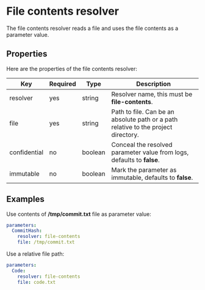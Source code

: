 # File contents resolver

The file contents resolver reads a file and uses the file contents as a parameter value.

## Properties

Here are the properties of the file contents resolver:

| Key | Required | Type | Description |
| --- | -------- | ---- | ----------- |
| resolver | yes | string | Resolver name, this must be **file-contents**. |
| file | yes | string | Path to file. Can be an absolute path or a path relative to the project directory. |
| confidential | no | boolean | Conceal the resolved parameter value from logs, defaults to **false**. |
| immutable | no | boolean | Mark the parameter as immutable, defaults to **false**. |

## Examples

Use contents of **/tmp/commit.txt** file as parameter value:

```yaml
parameters:
  CommitHash:
    resolver: file-contents
    file: /tmp/commit.txt
```

Use a relative file path:

```yaml
parameters:
  Code:
    resolver: file-contents
    file: code.txt
```
